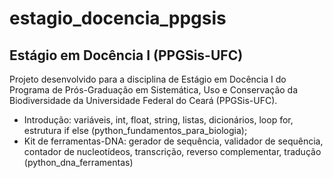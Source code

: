 # estagio_docencia_ppgsis
## Estágio em Docência I (PPGSis-UFC)
Projeto desenvolvido para a disciplina de Estágio em Docência I do Programa de Prós-Graduação em Sistemática, Uso e Conservação da Biodiversidade da Universidade Federal do Ceará (PPGSis-UFC).

* Introdução: variáveis, int, float, string, listas, dicionários, loop for, estrutura if else (python_fundamentos_para_biologia);
* Kit de ferramentas-DNA: gerador de sequência, validador de sequência, contador de nucleotídeos, transcrição, reverso complementar, tradução (python_dna_ferramentas)
